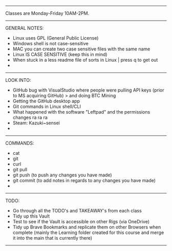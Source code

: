 *************************
Classes are Monday-Friday 10AM-2PM.
*************************
GENERAL NOTES:
- Linux uses GPL (General Public License) 
- Windows shell is not case-sensitive
- MAC you can create two case sensitive files with the same name
- Linux IS CASE SENSITIVE (keep this in mind)
- When stuck in a less readme file of sorts in Linux | press q to get out
- 
*************************
LOOK INTO:
- GitHub bug with VisualStudio where people were pulling API keys (prior to MS acquiring GitHub) > and doing BTC Mining 
- Getting the GitHub desktop app
- Git commands in Linux shell/CLI
- What happened with the software "Leftpad" and the permissions changes ra ra ra
- Steam: Kazuki~sensei
- 
*************************
COMMANDS:
- cat
- git
- curl
- git pull
- git push (to push any changes you have made)
- git commit (to add notes in regards to any changes you have made)
-  
---
TODO:
- Go through all the TODO's and TAKEAWAY's from each class
- Tidy up this Vault
- Test to see if the Vault is accessible on other Rigs (via OneDrive)
- Tidy up Brave Bookmarks and replicate them on other Browsers when complete (mainly the Learning folder created for this course and merge it into the main that is currently there)
---
